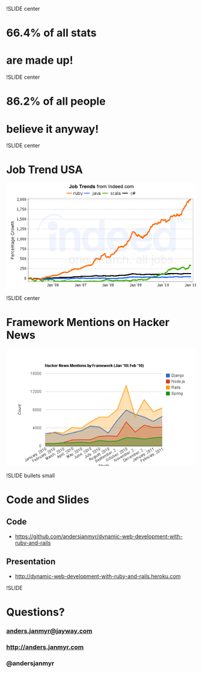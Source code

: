 !SLIDE center
# 66.4% of all stats
# are made up!

!SLIDE center
# 86.2% of all people
# believe it anyway!


!SLIDE center
# Job Trend USA
![trends](../images/jobtrends.png)

!SLIDE center
# Framework Mentions on Hacker News
![trends](../images/frameworks_hacker_news.png)



!SLIDE bullets small
# Code and Slides

## Code

* https://github.com/andersjanmyr/dynamic-web-development-with-ruby-and-rails 

## Presentation

* http://dynamic-web-development-with-ruby-and-rails.heroku.com


!SLIDE
# Questions?
### anders.janmyr@jayway.com
### http://anders.janmyr.com
### @andersjanmyr

